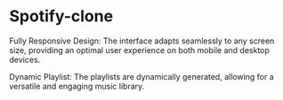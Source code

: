 # Spotify-clone

Fully Responsive Design: The interface adapts seamlessly to any screen size, providing an optimal user experience on both mobile and desktop devices.

Dynamic Playlist: The playlists are dynamically generated, allowing for a versatile and engaging music library.
